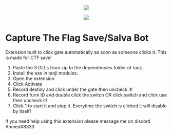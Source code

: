 <p align="center"> 
   <img src="https://user-images.githubusercontent.com/24996684/35466253-f228fa38-02b6-11e8-8ec6-7d3f57caf2e2.png">
</p>
<p align="center">
   <a href="https://github.com/DevLooney"><img
   <a href="https://discord.gg/Vyc2gFC"><img src="https://img.shields.io/discord/225010488445108224.svg?style=flat-square"/></a>
</p>

# Capture The Flag Save/Salva Bot
Extension built to click gate automatically as soon as someone clicks it. This is made for CTF save!

1. Paste the 3 DLLs from zip to the dependencies folder of tanji.
2. Install the exe in tanji modules.
3. Open the extension
4. Click Activate
5. Record destiny and click under the gate then uncheck it!
6. Record furni ID and double click the switch OR click switch and click use then uncheck it!
7. Click 1 to start it and stop it. Everytime the switch is clicked it will disable by itself!

If you need help using this extension please message me on discord Ahmed#8333